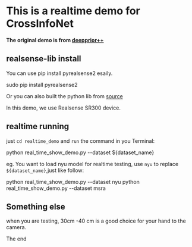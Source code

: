 # This is a realtime demo for CrossInfoNet

**The original demo is from [deepprior++](https://github.com/moberweger/deep-prior-pp/tree/master/src)**



## realsense-lib install

You can use pip install pyrealsense2 esaily.

   sudo pip install pyrealsense2
  
Or you can also built the python lib from [source](https://github.com/dumyy/librealsense/tree/master/wrappers/python) 

In this demo, we use Realsense SR300 device.

## realtime running

just `cd realtime_demo` and `run` the command in you Terminal:

   python real_time_show_demo.py --dataset ${dataset_name}

eg. You want to load nyu model for realtime testing, use `nyu` to replace `${dataset_name}`,just like follow:

   python real_time_show_demo.py --dataset nyu
   python real_time_show_demo.py --dataset msra
 
## Something else

when you are testing, 30cm -40 cm is a good choice for your hand to the camera.

The end 




